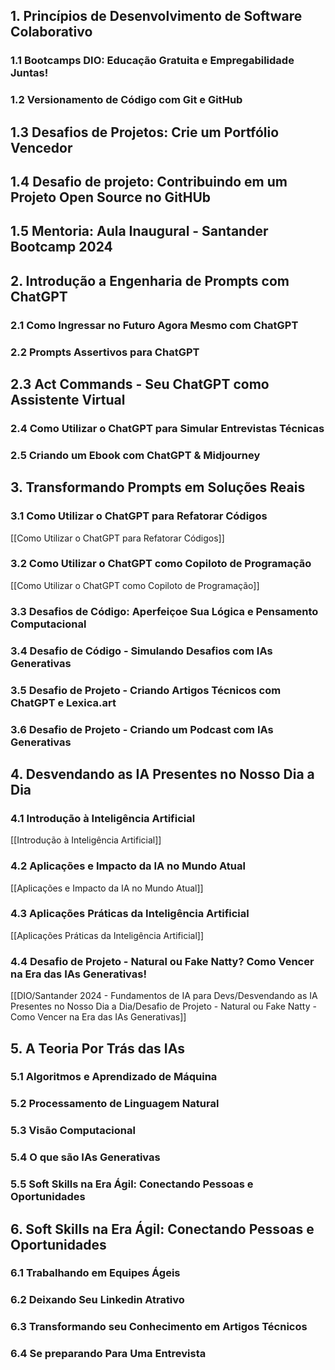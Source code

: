 
## 1. Princípios de Desenvolvimento de Software Colaborativo

### 1.1 Bootcamps DIO: Educação Gratuita e Empregabilidade Juntas!

### 1.2 Versionamento de Código com Git e GitHub

## 1.3 Desafios de Projetos: Crie um Portfólio Vencedor

## 1.4 Desafio de projeto: Contribuindo em um Projeto Open Source no GitHUb

## 1.5 Mentoria: Aula Inaugural - Santander Bootcamp 2024

## 2. Introdução a Engenharia de Prompts com ChatGPT

### 2.1 Como Ingressar no Futuro Agora Mesmo com ChatGPT

### 2.2 Prompts Assertivos para ChatGPT

## 2.3 Act Commands - Seu ChatGPT como Assistente Virtual

### 2.4 Como Utilizar o ChatGPT para Simular Entrevistas Técnicas

### 2.5 Criando um Ebook com ChatGPT & Midjourney

## 3. Transformando Prompts em Soluções Reais

### 3.1 Como Utilizar o ChatGPT para Refatorar Códigos

[[Como Utilizar o ChatGPT para Refatorar Códigos]]

### 3.2 Como Utilizar o ChatGPT como Copiloto de Programação

[[Como Utilizar o ChatGPT como Copiloto de Programação]]

### 3.3 Desafios de Código: Aperfeiçoe Sua Lógica e Pensamento Computacional

### 3.4 Desafio de Código - Simulando Desafios com IAs Generativas

### 3.5 Desafio de Projeto - Criando Artigos Técnicos com ChatGPT e Lexica.art

### 3.6 Desafio de Projeto - Criando um Podcast com IAs Generativas

## 4. Desvendando as IA Presentes no Nosso Dia a Dia

### 4.1 Introdução à Inteligência Artificial

[[Introdução à Inteligência Artificial]]
### 4.2 Aplicações e Impacto da IA no Mundo Atual

[[Aplicações e Impacto da IA no Mundo Atual]]

### 4.3 Aplicações Práticas da Inteligência Artificial

[[Aplicações Práticas da Inteligência Artificial]]

### 4.4 Desafio de Projeto - Natural ou Fake Natty? Como Vencer na Era das IAs Generativas!

[[DIO/Santander 2024 - Fundamentos de IA para Devs/Desvendando as IA Presentes no Nosso Dia a Dia/Desafio de Projeto - Natural ou Fake Natty - Como Vencer na Era das IAs Generativas]]

## 5. A Teoria Por Trás das IAs

### 5.1 Algoritmos e Aprendizado de Máquina

### 5.2 Processamento de Linguagem Natural

### 5.3 Visão Computacional

### 5.4 O que são IAs Generativas

### 5.5 Soft Skills na Era Ágil: Conectando Pessoas e Oportunidades

## 6. Soft Skills na Era Ágil: Conectando Pessoas e Oportunidades

### 6.1 Trabalhando em Equipes Ágeis

### 6.2 Deixando Seu Linkedin Atrativo

### 6.3 Transformando seu Conhecimento em Artigos Técnicos

### 6.4 Se preparando Para Uma Entrevista

